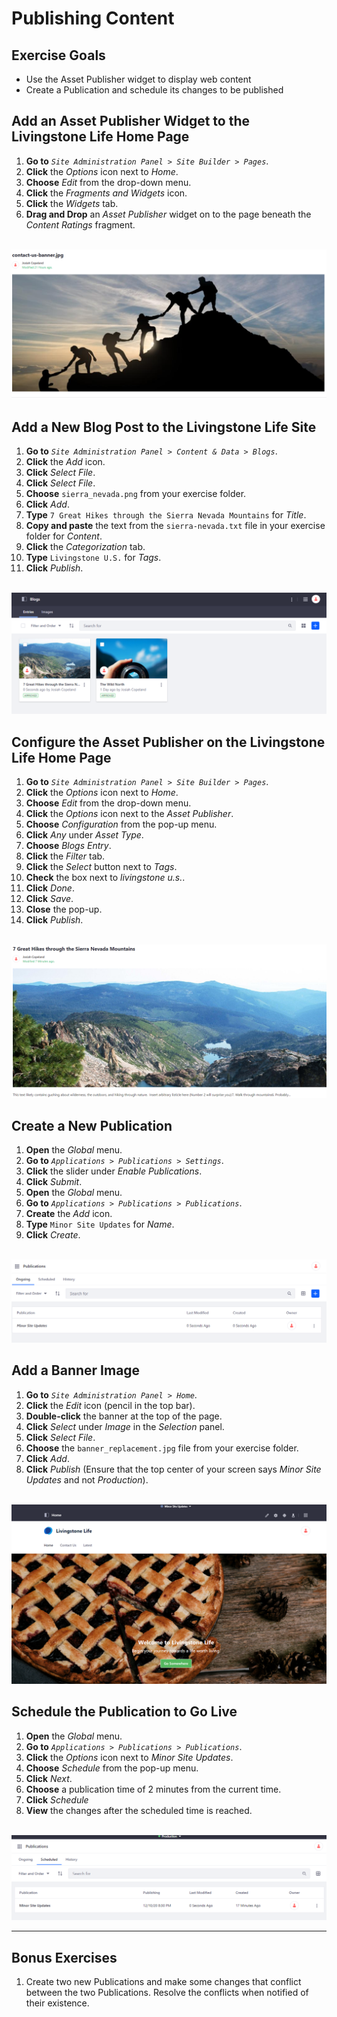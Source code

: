 # Publishing Content
<div class="ahead">

## Exercise Goals
* Use the Asset Publisher widget to display web content
* Create a Publication and schedule its changes to be published

</div>

## Add an Asset Publisher Widget to the Livingstone Life Home Page
1. **Go to** _`Site Administration Panel > Site Builder > Pages`_.
2. **Click** the _Options_ icon next to _Home_.
3. **Choose** _Edit_ from the drop-down menu.
4. **Click** the _Fragments and Widgets_ icon.
5. **Click** the _Widgets_ tab.
6. **Drag and Drop** an _Asset Publisher_ widget on to the page beneath the _Content Ratings_ fragment.

<br />

<img src="images/asset_publisher_added.png" style="max-width:100%;" />

<div class="page"></div>

## Add a New Blog Post to the Livingstone Life Site
1. **Go to** _`Site Administration Panel > Content & Data > Blogs`_.
2. **Click** the  _Add_ icon.
3. **Click** _Select File_.
4. **Click** _Select File_.
5. **Choose** `sierra_nevada.png` from your exercise folder.
6. **Click** _Add_.
7. **Type** `7 Great Hikes through the Sierra Nevada Mountains` for _Title_.
8. **Copy and paste** the text from the `sierra-nevada.txt` file in your exercise folder for _Content_.
9. **Click** the _Categorization_ tab.
10. **Type** `Livingstone U.S.` for _Tags_.
11. **Click** _Publish_.

<br />

<img src="images/sierra_nevada_blog_added.png" style="max-width:100%;" />

<div class="page"></div>

## Configure the Asset Publisher on the Livingstone Life Home Page
1. **Go to** _`Site Administration Panel > Site Builder > Pages`_.
2. **Click** the _Options_ icon next to _Home_.
3. **Choose** _Edit_ from the drop-down menu.
4. **Click** the _Options_ icon next to the _Asset Publisher_.
5. **Choose** _Configuration_ from the pop-up menu.
6. **Click** _Any_ under _Asset Type_.
7. **Choose** _Blogs Entry_.
8. **Click** the _Filter_ tab.
9. **Click** the _Select_ button next to _Tags_.
10. **Check** the box next to _livingstone u.s._.
11. **Click** _Done_.
12. **Click** _Save_.
13. **Close** the pop-up.
14. **Click** _Publish_.

<br />

<img src="images/asset_publisher_configured.png" style="max-width:100%;" />

<div class="page"></div>

## Create a New Publication
1. **Open** the _Global_ menu.
2. **Go to** _`Applications > Publications > Settings`_.
3. **Click** the slider under _Enable Publications_.
4. **Click** _Submit_.
5. **Open** the _Global_ menu.
6. **Go to** _`Applications > Publications > Publications`_.
7. **Create** the _Add_ icon.
8. **Type** `Minor Site Updates` for _Name_.
9. **Click** _Create_.

<br />

<img src="images/publication_created.png" style="max-width:100%;" />

## Add a Banner Image
1. **Go to** _`Site Administration Panel > Home`_. 
2. **Click** the _Edit_ icon (pencil in the top bar).  
3. **Double-click** the banner at the top of the page.  
4. **Click** _Select_ under _Image_ in the _Selection_ panel.
5. **Click** _Select File_.
6. **Choose** the `banner_replacement.jpg` file from your exercise folder.
7. **Click** _Add_. 
8. **Click** _Publish_ (Ensure that the top center of your screen says _Minor Site Updates_ and not _Production_).

<br />

<img src="images/changes_made.png" style="max-width:100%;" />

## Schedule the Publication to Go Live
1. **Open** the _Global_ menu. 
2. **Go to** _`Applications > Publications > Publications`_.
3. **Click** the _Options_ icon next to _Minor Site Updates_.
4. **Choose** _Schedule_ from the pop-up menu.
5. **Click** _Next_. 
6. **Choose** a publication time of 2 minutes from the current time.
7. **Click** _Schedule_
8. **View** the changes after the scheduled time is reached. 

<br />

<img src="images/publication_scheduled.png" style="max-width:100%;" />

<br />

---

## Bonus Exercises
1. Create two new Publications and make some changes that conflict between the two Publications. Resolve the conflicts when notified of their existence.

